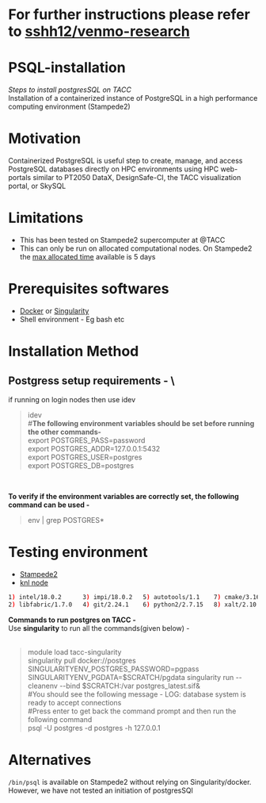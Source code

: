  # For further instructions please refer to [sshh12/venmo-research](https://github.com/sshh12/venmo-research)
 
 # PSQL-installation
*Steps to install postgresSQL on TACC*\
Installation of a containerized instance of PostgreSQL in a high performance computing environment (Stampede2)
<br>
# Motivation 
Containerized PostgreSQL is useful step to create, manage, 
and access PostgreSQL databases directly on HPC environments 
using HPC web-portals similar to PT2050 DataX, DesignSafe-CI, 
the TACC visualization portal, or SkySQL

# Limitations 
- This has been tested on Stampede2 supercomputer at @TACC
- This can only be run on allocated computational nodes. On Stampede2 the [max allocated time](https://portal.tacc.utexas.edu/user-guides/stampede2#queues) available is 5 days 

# Prerequisites softwares
- [Docker](https://www.docker.com/) or [Singularity](https://sylabs.io/singularity/)
- Shell environment - Eg bash etc

# Installation Method
## Postgress setup requirements - \
if running on login nodes then use idev
>idev
<br>#**The following environment variables should be set before running the other commands-**<br>
>export POSTGRES_PASS=password\
>export POSTGRES_ADDR=127.0.0.1:5432\
>export POSTGRES_USER=postgres\
>export POSTGRES_DB=postgres
<br>

**To verify if the environment variables are correctly set, the following command can be used -**
>env | grep POSTGRES*


# Testing environment
- [Stampede2](https://www.tacc.utexas.edu/systems/stampede2)
- [knl node](https://portal.tacc.utexas.edu/user-guides/stampede2#knl-compute-nodes)
```bash
1) intel/18.0.2      3) impi/18.0.2   5) autotools/1.1    7) cmake/3.16.1   9) TACC
2) libfabric/1.7.0   4) git/2.24.1    6) python2/2.7.15   8) xalt/2.10.2
``` 




**Commands to run postgres on TACC -**\
Use **singularity** to run all the commands(given below) -\
<br>
 >module load tacc-singularity\
 >singularity pull docker://postgres\
 >SINGULARITYENV_POSTGRES_PASSWORD=pgpass SINGULARITYENV_PGDATA=$SCRATCH/pgdata singularity run  --cleanenv --bind $SCRATCH:/var postgres_latest.sif&
 <br> #You should see the following message - LOG:  database system is ready to accept connections
 <br> #Press enter to get back the command prompt and then run the following command\
 >psql -U postgres -d postgres -h 127.0.0.1



# Alternatives 
`/bin/psql` is available on Stampede2 without relying on Singularity/docker. However, we have not tested an initiation of postgresSQl 
 
 
 
 
 








